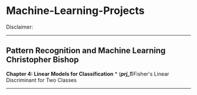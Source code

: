# Machine-Learning-Projects

Disclaimer: 

--------------------------------------------------------------------------------------------------------
## Pattern Recognition and Machine Learning Christopher Bishop

   **Chapter 4: Linear Models for Classification**
        * (***prj_1***)Fisher's Linear Discriminant for Two Classes
    
--------------------------------------------------------------------------------------------------------
    
